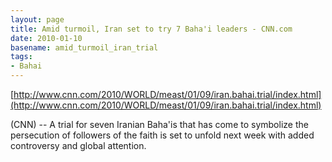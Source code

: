 ```yaml
---
layout: page
title: Amid turmoil, Iran set to try 7 Baha'i leaders - CNN.com
date: 2010-01-10
basename: amid_turmoil_iran_trial
tags:
- Bahai
---
```


[http://www.cnn.com/2010/WORLD/meast/01/09/iran.bahai.trial/index.html](http://www.cnn.com/2010/WORLD/meast/01/09/iran.bahai.trial/index.html)

(CNN) -- A trial for seven Iranian Baha'is that has come to symbolize the
persecution of followers of the faith is set to unfold next week with added
controversy and global attention.
